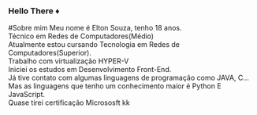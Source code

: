 ### Hello There ♦️

#Sobre mim
Meu nome é Elton Souza, tenho 18 anos.<br>
Técnico em Redes de Computadores(Médio)<br>
Atualmente estou cursando Tecnologia em Redes de Computadores(Superior).<br>
Trabalho com virtualização HYPER-V<br>
Iniciei os estudos em Desenvolvimento Front-End.<br>
Já tive contato com algumas linguagens de programação como JAVA, C... Mas as linguagens que tenho um conhecimento maior é Python E JavaScript.<br>
Quase tirei certificação Micrososft kk
